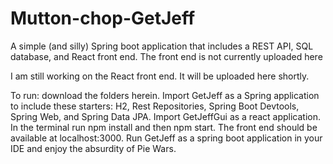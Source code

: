 # Mutton-chop-GetJeff
A simple (and silly) Spring boot application that includes a REST API, SQL database, and React front end.
The front end is not currently uploaded here

I am still working on the React front end.  It will be uploaded here shortly.

To run: download the folders herein.  Import GetJeff as a Spring application to include these starters: H2, Rest Repositories, Spring Boot Devtools, Spring Web, and Spring Data JPA.  Import GetJeffGui as a react application.  In the terminal run npm install and then npm start.  The front end should be available at localhost:3000.  Run GetJeff as a spring boot application in your IDE and enjoy the absurdity of Pie Wars.
